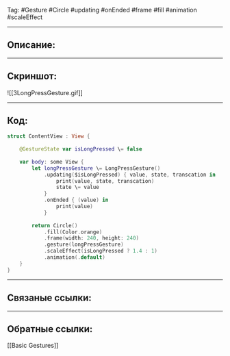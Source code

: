 Tag: #Gesture #Circle #updating #onEnded #frame #fill #animation #scaleEffect

---
## Описание:


---
## Скриншот:
![[3LongPressGesture.gif]]

---
## Код:

``` swift
struct ContentView : View {
    
    @GestureState var isLongPressed \= false
    
    var body: some View {
        let longPressGesture \= LongPressGesture()
            .updating($isLongPressed) { value, state, transcation in
                print(value, state, transcation)
                state \= value
            }
            .onEnded { (value) in
                print(value)
            }
        
        return Circle()
            .fill(Color.orange)
            .frame(width: 240, height: 240)
            .gesture(longPressGesture)
            .scaleEffect(isLongPressed ? 1.4 : 1)
            .animation(.default)
    }
}

```


---
## Связаные ссылки:


---
## Обратные ссылки:
[[Basic Gestures]]